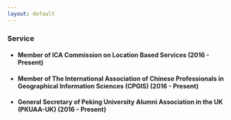 ```yaml
---
layout: default
---
```

### Service
* #### Member of ICA Commission on Location Based Services (2016 - Present)
* #### Member of The International Association of Chinese Professionals in Geographical Information Sciences (CPGIS) (2016 - Present)
* #### General Secretary of Peking University Alumni Association in the UK (PKUAA-UK) (2016 - Present)
